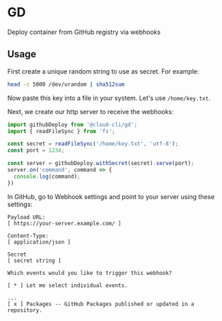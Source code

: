 # GD

Deploy container from GitHub registry via webhooks

## Usage

First create a unique random string to use as secret. For example:

```bash
head -c 5000 /dev/urandom | sha512sum
```

Now paste this key into a file in your system. Let's use `/home/key.txt`.

Next, we create our http server to receive the webhooks:

```ts
import githubDeploy from '@cloud-cli/gd';
import { readFileSync } from 'fs';

const secret = readFileSync('/home/key.txt', 'utf-8');
const port = 1234;

const server = githubDeploy.withSecret(secret).serve(port);
server.on('command', command => {
  console.log(command);
})
```

In GitHub, go to Webhook settings and point to your server using these settings:

```
Payload URL:
[ https://your-server.example.com/ ]

Content-Type:
[ application/json ]

Secret
[ secret string ]

Which events would you like to trigger this webhook?

[ * ] Let me select individual events.

...
[ x ] Packages -- GitHub Packages published or updated in a repository.

```